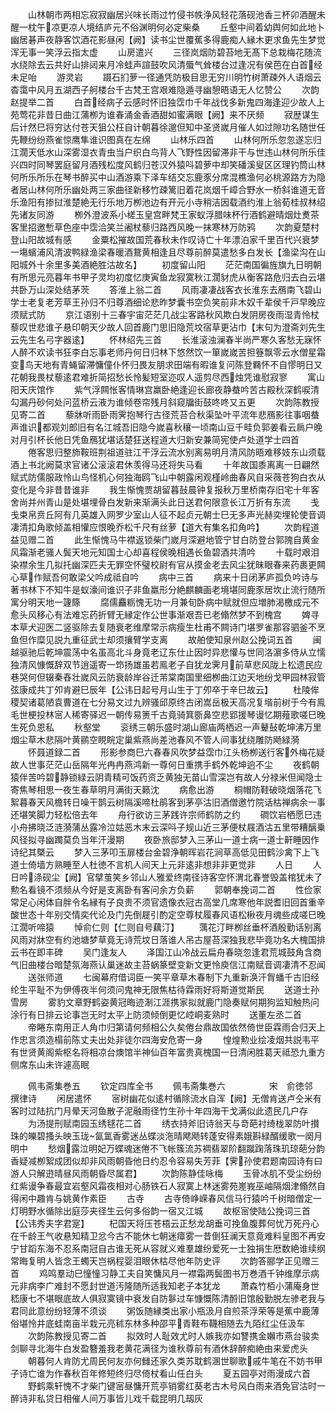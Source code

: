 <!-- { "loadSidebar": true } -->
　　山林朝市两相忘寂寂幽居兴味长雨过竹侵书帙浄风轻花落砚池香三杯卯酒醒未醒一枕午凉更凉人境结庐元不俗渊明何必定柴桑
　　丘壑中间着幼舆何如此地卜幽居碁声夜静客饮酒花影昼闲【阙】读书尘世覆蕉多得鹿痴人縁木更求鱼先生梦觉浑无事一笑浮云指太虚
　　山房遣兴
　　三径岚烟防碧苔地无髙下总栽梅花随流水绕除去云共好山排闼来月冷蛙声諠鼓吹风清蜃气耸楼台过逢况有侯芭在白首经未足咍
　　游灵岩
　　蹑石扪萝一径通凭防极目思无穷川明竹树萧疎外人语烟云杳霭中风月五湖西子舸楼台千古梵王宫艰难隐遁寻幽憩晤语无人忆赞公
　　次韵赵提举二首
　　白首经病子云感时怀旧独霑巾千年战伐多新鬼四海逢迎少故人上苑莺花非昔日曲江蒲栁为谁春涌金香酒甜如蜜满眼【阙】来不厌频
　　寂歴谋生后计然巳将穷达付苍天狙公枉自计朝暮徐邈但知中圣贤嵗月催人如过隙功名随世任先鞭纷纷燕雀惊鹰隼谁识图真在左绵
　　山林乐四首
　　山林何所乐忽忽遂忘归江濶天低水山深雾湿衣青虫当户织白鸟背人飞野性因留滞非干与世违山林何所乐佳兴四时同琴罢庭留月酒残松度风鹤归苍汉外猿呌碧萝中却笑磻溪叟区区理钓筒山林何所乐所乐在琴书醉买中山酒游乘下泽车结交忘鹿豕分席混樵渔何必桃源路方为隐者居山林何所乐幽处两三家曲径新移竹疎篱旧着花岚烟千嶂合野水一桥斜谁道无音乐渔阳有掺挝淮楚絶无行乐地万栁池边有开元小寺稍洁因载酒约淮上翁荀桂叔林绍先诸友同游
　　栁外澄波系小槎玉皇宫畔梵王家蚁浮腊味杯行酒鹤避晴烟灶煑茶客里招邀慙草色座中霑洽笑兰阇杖藜归路西风晚一抹寒林万防鸦
　　次韵夏楚村登山阳故城有感
　　金粟松摧故国荒春秋未作叹诗亡十年漂泊家千里百代兴衰梦一塲蠙浦风清波鸭緑渔梁春暖酒鵞黄相逢且尽尊前醉莫遣愁多白发长【渔梁沟在山阳城外十余里多美酒絶胜沽故名】
　　初度留山阳
　　茫茫南国徧旌旗九日明朝有所思元亮暮年书甲子灵均初度忆庚寅鱼龙寂寞秋江濶豺虎从衡客路危归去白云堪共卧万山深处结茅茨
　　答淮上翁二首
　　风雨凄凄战客衣长淮东去鴈南飞碧山学士老复老芳草王孙归不归尊酒细论悲昨梦囊书空负笑前非木奴千辈侯千戸早晚应须赋式防
　　京江语别十三春宇宙茫茫几战尘客路秋风欺白发阴房夜雨湿青怜杖藜叹世悲谁子悬印朝天少故人回首鹿门思旧隐荒坟宿草更沾巾【末句为澄斋刘先生云先生名弓字器逺】
　　怀林绍先三首
　　长淮滚浊澜春半尚严寒久客愁无寐怀人醉不欢读书狂李白忘事老师丹何日归林下悠然饮一箪嵗嵗苦担簦飘零云水僧星霜变鸟天地有青蝇留滞慵僮仆怀归畏友朋求田端有暇谁复问陈登羇怀不自憀明日又花朝我畏杖藜逺君难折简招愁长怜髪短室迩叹人遥剪尽西烛凭谁慰寂寥
　　寓山阳天庆馆作
　　紫气浮闗怅客情琳宫羸卧絶逢迎长廊夜静蛬吟苦古殿秋深鹤唳清勾漏丹砂何处问蓝桥云液为谁倾卷帘残月斜窥牖街鼓咚咚又五更
　　次韵陈教授见寄二首
　　藜牀听雨卧雨霁抱琴行古径荒苔合秋渠坠叶平流年悲鴈影往事咽蛬声谁识都观刘郎旧有名江城吾旧隐今嵗喜秋穰一顷南山豆千畦负郭姜看云扄户晚对月引杯长他日凭鱼鴈犹堪话楚狂送程道大归新安兼简宪使卢处道学士四首
　　倦客思归整斾鞍班荆祖道驻江干浮云流水别离易明月清风防晤难移妓东山须载酒上书北阙莫求官诸公滚滚君休羡得马还将失马看
　　十年故国黍离离一日翩然赋式防儒服政怜山鸟怪机心何独海鸥飞山中朝露闲观槿岭曲春风自采薇苍狗白衣从变化是今非昔昔谁非
　　我生惭愧贾胡留暮鼔晨钟复报秋万里桥南存旧宅十年客舍尚并州青山是处堪埋骨白发新来渐满头此日送君何限意长江万折有东流
　　戋戋束帛贲丘阿有几英雄入网罗少室山人征不起贞元朝士巳无多声光赫奕埋轮使音调凄清扣角歌倾盖相懽应恨晚乔松千尺有丝萝【道大有集名扣角吟】
　　次韵程道益见赠二首
　　此生惭愧马牛襟返锁柴门嵗月深避地管宁甘白防登台郭隗自黄金风霜渐老骚人鬓天地元知国士心却喜程侯晚相遇长鱼碧酒共清吟
　　十载时艰泪染襟余生几拟托幽深匹夫无罪空怀璧校尉有官从摸金老去风尘犹昧眼春来药裹更闗心草作赋吾何敢梁父吟成祗自吟
　　病中三首
　　病来十日闭茅庐孤负吟诗与著书林下不知牛是蚁濠间谁识子非鱼羸形分絶麒麟画老境堪同鹿豕居坎止流行随所寓分明天地一籧篨
　　腐儒麤粝愧无功一月兼旬卧病中赋就但应増肺渴檄成元不愈头风移心有法难忘药折臂无縁定作公世事渐艰吾已老翛然梦不到槐宫
　　婢寻本草犬迎医二竖驱除去复随衰老维摩常示病瘦生杜甫不闗诗门堪罗雀那容驷釜不烹鱼但作糜见説九重征武士却须攘臂学支离
　　故舶使知泉州赵公挽词五首
　　闽越驱驰后乾坤震荡中名虽高北斗身竟老辽东仕止因时异悲懽与世同洛濵多侍从立懦独清风慷慨辞双节逍遥寄一笻扬雄虽若鳯老子自犹龙霁月前草悲风陇上松遗民应巷哭何但辍秦舂壮嵗风云防衰龄岸谷迁芾棠南国里细栁曲江边天地纷戈甲园林寂管弦康成共丁夘肯避巳辰年【公讳日起号月山生于丁夘卒于辛巳故云】
　　杜陵侔稷契诸葛陋袁曹道在七分易文过九辨骚邱原终古闭嵩岳极天高况复堦前树于今有鳯毛世梗投林宻人稀寄驿迟一朝传易箦千古竟骑箕斵鼻空悲郢援琴谩忆期薤歌嗟巳晚生死负恩私
　　秋壑堂
　　衮绣三朝乐盛时湖山廊庙两栖迟一声鼙鼔乾坤沸万里烟尘草木悲隔叶黄鹂空睍睆定巢紫燕尚差池春风不管人间事犹绕雕防飏緑漪
　　怀聂道録二首
　　形影参商巳六春春风吹梦益霑巾江头杨栁送行客外梅花疑故人世事茫茫山岳隔年光冉冉燕鸿新一尊何日重携手鹤外乾坤逈不尘
　　夜鹤朝猿伴苦吟碧静锁緑云阴青精可饭药资乏黄独无苗山雪深岂有故人分禄米但闻隐士寄焦琴相思一夜生春草明月满街天籁沈
　　病愈出游
　　桐帽防鞋破晓烟落花飞絮暮春天风檐转日噪干鹊云树隔溪啼杜鹃客到茅亭沽旧酒僧邀竹院话枯禅病余一事还堪笑脚力轻松倍去年
　　舟行欲访三茅践许宗师鹤防之约
　　磵饮岩栖愿巳违小舟拂晓泛涟漪蒲丛露冷泣姑恶木末云深呌子规山近三茅便杖屐酒沽五里带糟醨乗风径拟寻幽躅莫负当年汗漫期
　　夜卧旅邸梦入三茅山一道士病一道士鼾睡因作诗纪其槩云
　　梦入三茅叩玉扉楼台金碧浄朝晖岩花涧草高低见田鹤沙禽下上飞道士倚墙方熟睡至人杜徳不言机人间天上元非逺非想非非更觉非
　　人日
　　人日吟涤砚尘【阙】官擘茧笑乡邻山人雅爱终南径诗客空怀渭北春誉毁盖棺犹未了勲名看镜不须频从今好是支离卧有客问余方负薪
　　郭朝奉挽词二首
　　性俭家常足心闲体自胖令名縁有子良贵不须官遗像衣冠古高堂几席寒他年説耆旧回首重辛酸世态十年别交情奕代论及门先倒屣引酌定空尊杖履春风语松楸夜月魂些成嗟巳晚江濶听啼猿
　　悼俞仁则【仁则自号藕汀】
　　蕅花汀畔栁丝垂杯酒殷勤话别离风雨对牀空有约池塘梦草竟无诗荒坟日落谁人吊古屋苔深独我悲毕竟功名大槐国排云书在即丰碑
　　吴门逢友人
　　泽国江山冷战云扁舟春晓忽逢君荒城鼓角含商气旧曲楼台暗楚氛海燕认巢迷故主苔蜗篆壁变新文更怜庾信江南赋音调凄清不忍闻
　　送张师道
　　七闽幕府借词臣一笑平章草木春制下九重新涣汗胷蟠千古旧经纶生平耻不为伊傅夜半何须问鬼神无限焦枯待霖雨好将斯道觉斯民
　　送道士孙雪房
　　雾豹文章野鹤姿黄冠晦迹淛江涯携家拟就鹿门隐奏赋何期狗监知触热问涂行有日排云论事岂无时太平上防须倾倒更忆崆峒麦熟时
　　送董左丞二首
　　帝睠东南用正人角巾归第请何频相公久矣倦台鼎故国依然倚世臣霖雨合归天上作忠言须造榻前陈丈夫出处非徒尔四海安危寄一身
　　惶煌勲业绘凌烟共説韦平有世贤黄阁紫枢名将相凉台燠馆半神仙百年富贵真槐国一日清闲胜葛天祗恐九重方侧席东山未许遽高眠






　　佩韦斋集巻五
　　钦定四库全书
　　佩韦斋集巻六　　　　　宋　俞徳邻　撰律诗
　　闲居遣怀
　　宻树幽花似逺村循除流水自浑【阙】无僧肯送卢仝米有客时过陆抗门月晕天河鱼散子泥融雨径竹生孙十年四海干戈满似此遗民几户存
　　为汤提刑赋南园玉绣毬花二首
　　绣衣持斧旧诗翁天与竒葩衬绮栊翠防叶攅珠的皪碧搔头映玉珑氤氲香雾迷丛蝶淡沲晴飔飏转蓬安得素娥斟緑醑缓歌一阕月明中
　　愁烟露泣明妃万蝶魂迷倦不飞帐簇流苏裯翡翠阶翻蹴踘落珠玑琼葩分韵香疑减栁絮成团似却非风雨朝昏他日约忍令容易失芳菲【霁孙使君题南园诗有曰游人只解逰晴昼风雨朝昏尽属君】
　　次韵陈静佳咏梅
　　玉骨冰肌不受尘纷纷红紫谩争春最宜岩壑风霜夜相对心肠铁石人寂寞上林迷雾苑嵳峩巫岫隔烟津翛然自得闲中趣肯与姚黄作素臣
　　古寺
　　古寺倚峥嵘春风信马行猿吟千树暗僧定一灯明野水循除出庭莎夹径生云何多俗韵一宿又江城
　　故枢宻使陆公挽词三首【公讳秀夫字君寔】
　　杞国天将压苍梧云正愁龙胡垂可挽鱼腹葬何忧万死丹心在千龄王气收悬知精卫忿今古不能休七朝迷瘴雾一昔倒狂澜天意竟难料皇图不再安宁甘蹈东海不忍系南冠自古谁无死从容就义难羣雄纷爱死一士独捐生厯数絶谁续纲常晦复明人皆念王蠋天岂祸程婴泪眼休枯尽他年防史评
　　次韵答郦学正见赠三首
　　鸡鸣羣动巳憧憧习静工夫自笑慵风月一襟霜两鬓图书万巻酒千钟维摩示病元非病李广难封不愿封世道汚隆随所适我知老子本犹龙
　　萧森竹栢小蒲庵身世嵇康七不堪眼底故人俱寂寞镜中衰发自防鬖过车慷慨陈清酹旧馆殷勤脱左骖老我与君同此意纷纷轻薄不须谈
　　粥饭随縁类出家小瓶汲月自煎茶浮荣等是蕉中鹿薄俗堪怜井底蛙南亩半栽元亮秫东林多种邵平青鞋布韈相随去九陌红尘任汲车
　　次韵陈教授见寄二首
　　拟效时人耻效尤时人嫉我亦如讐携金嬾市燕台骏卖剑聊寻北海牛白发盈簪羞我老黄花满径为谁秋尊前有酒休辞醉痴絶由来爱虎头
　　朝暮何人肯防尤周民何友亦何雠还家久类苏耽鹤溷世聊歌戚牛笔在不妨书甲子诗亡谁为作春秋百年修短终归尽倚杖看山任白头
　　夏五园亭对雨漫成六首
　　野鹤乘轩愧不才柴门键宻昼慵开荒亭销雾红葵老古木号风白雨来酒免官沽时一醉诗非私贷日相催人间万事皆儿戏千载昆明几刼灰
